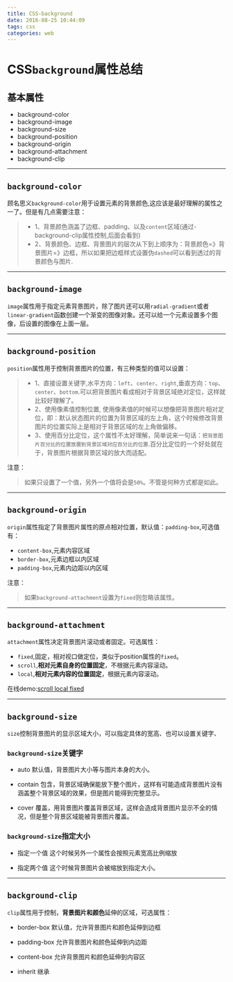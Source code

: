 ```yaml
---
title: CSS-background
date: 2016-08-25 10:44:09
tags: css
categories: web
---
```


# CSS`background`属性总结

## 基本属性

- background-color
- background-image
- background-size
- background-position
- background-origin
- background-attachment
- background-clip

<!-- more -->

---

## `background-color`

顾名思义`background-color`用于设置元素的背景颜色,这应该是最好理解的属性之一了。但是有几点需要注意：

>- 1、背景颜色涵盖了边框、padding、以及`content`区域(通过-background-clip属性控制,后面会看到) 
>- 2、背景颜色、边框、背景图片的层次从下到上顺序为：背景颜色=》背景图片=》边框，所以如果把边框样式设置伪`dashed`可以看到透过的背景颜色与图片.

---

## `background-image`

`image`属性用于指定元素背景图片，除了图片还可以用`radial-gradient`或者`linear-gradient`函数创建一个渐变的图像对象。还可以给一个元素设置多个图像，后设置的图像在上面一层。

---

## `background-position`

`position`属性用于控制背景图片的位置，有三种类型的值可以设置：

>- 1、直接设置关键字,水平方向：`left`、`center`、`right`,垂直方向：`top`、`center`、`bottom`.可以把背景图片看成相对于背景区域绝对定位，这样就比较好理解了。
>- 2、使用像素值控制位置, 使用像素值的时候可以想像把背景图片相对定位，即：默认状态图片的位置为背景区域的左上角，这个时候修改背景图片的位置实际上是相对于背景区域的左上角做偏移。
>- 3、使用百分比定位，这个属性不太好理解，简单说来一句话：`把背景图片百分比的位置放置到背景区域对应百分比的位置`.百分比定位的一个好处就在于，背景图片根据背景区域的放大而适配。

注意：
>如果只设置了一个值，另外一个值将会是`50%`。不管是何种方式都是如此。

---

## `background-origin`

`origin`属性指定了背景图片属性的原点相对位置，默认值：`padding-box`,可选值有：

- `content-box`,元素内容区域
- `border-box`,元素边框以内区域
- `padding-box`,元素内边距以内区域

注意：
>如果`background-attachment`设置为`fixed`则忽略该属性。

---

## `background-attachment`

`attachment`属性决定背景图片滚动或者固定。可选属性：

- `fixed`,固定，相对视口做定位，类似于position属性的`fixed`。
- `scroll`,**相对元素自身的位置固定**，不根据元素内容滚动。
- `local`,**相对元素内容的位置固定**，根据元素内容滚动。

在线demo:[scroll local fixed](http://jsfiddle.net/n88cZ/1/)

---

## `background-size`

`size`控制背景图片的显示区域大小，可以指定具体的宽高、也可以设置关键字、

### `background-size`关键字

- auto
  默认值，背景图片大小等与图片本身的大小。

- contain
  包含，背景区域确保能放下整个图片，这样有可能造成背景图片没有涵盖整个背景区域的效果，但是图片能得到完整显示。

- cover
  覆盖，用背景图片覆盖背景区域，这样会造成背景图片显示不全的情况，但是整个背景区域能被背景图片覆盖。

### `background-size`指定大小

- 指定一个值
  这个时候另外一个属性会按照元素宽高比例缩放

- 指定两个值
  这个时候背景图片会被缩放到指定大小。

---

## `background-clip`


`clip`属性用于控制，**背景图片和颜色**延伸的区域，可选属性：

- border-box
  默认值，允许背景图片和颜色延伸到边框

- padding-box
  允许背景图片和颜色延伸到内边距

- content-box
  允许背景图片和颜色延伸到内容区

- inherit
  继承
